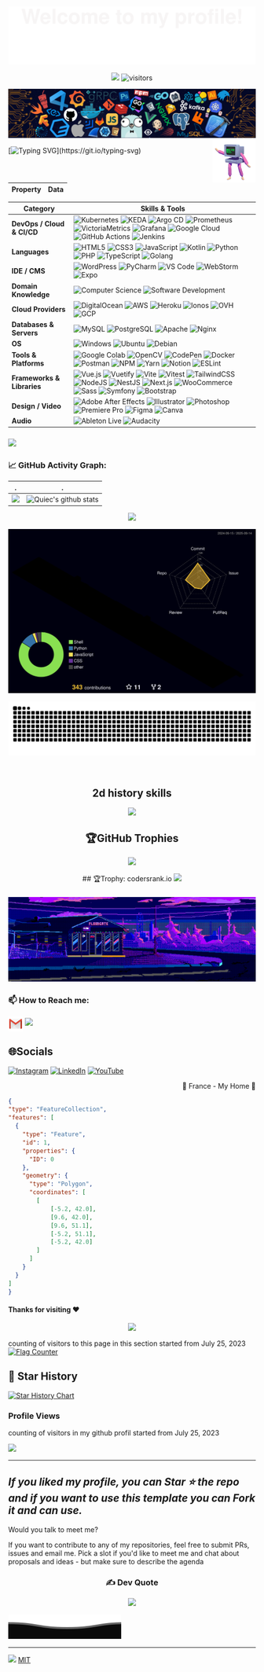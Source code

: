 
![](assets/Bottom_up.svg)

<!--   my-icons -->
<p align="center">
    <a href="https://github.com/bardiotmarin/bardiotmarin"><img src="https://img.shields.io/badge/status-updating-brightgreen.svg"></a>
    <img src="https://visitor-badge.laobi.icu/badge?page_id=bardiotmarin.bardiotmarin" alt="visitors"/>
</p>

<!--   my-header-img -->
![](./src/header_.png)
 <a href="lien vers mon portefolio"><img src="./src/robot.gif" align="right" height="88" width="88" ></a> 


<!--   my-ticker -->    
[![Typing SVG](https://readme-typing-svg.demolab.com?font=&weight=200&size=23&pause=1000&color=F7A20C&width=700&lines=Hey+!+Im+Marin+;Welcome+to+my+GitHub+playground!;Passionate+coder+with+4+years+under+my+belt.;Exploring+the+tech+universe%2C+one+commit+at+a+time.)](https://git.io/typing-svg)

<codersrank-summary username="bardiotmarin"></codersrank-summary>

<!--   my-kaggle     
### My achievements on [kaggle](https://www.kaggle.com/andrej0marinchenko):

![competition_light](https://road-to-kaggle-grandmaster.vercel.app/api/badges/andrej0marinchenko/competition/light)
![dataset](https://road-to-kaggle-grandmaster.vercel.app/api/badges/andrej0marinchenko/dataset/light)
![notebook](https://road-to-kaggle-grandmaster.vercel.app/api/badges/andrej0marinchenko/notebook/light)
![discussion](https://road-to-kaggle-grandmaster.vercel.app/api/badges/andrej0marinchenko/discussion/light)
-->


<!--   my-skils -->

| Property                                        | Data                                                                                                                                                                                                                                                                                                                                                                                                                                                                                                                                                                                                                                                                                                                                                                                                                                                                                                                                                                                                                                                                                                                                                                                                                                                                                                                                                                                                                                                                                                                                                                                                                                                                                                                                                                                                      |
|-------------------------------------------------|-----------------------------------------------------------------------------------------------------------------------------------------------------------------------------------------------------------------------------------------------------------------------------------------------------------------------------------------------------------------------------------------------------------------------------------------------------------------------------------------------------------------------------------------------------------------------------------------------------------------------------------------------------------------------------------------------------------------------------------------------------------------------------------------------------------------------------------------------------------------------------------------------------------------------------------------------------------------------------------------------------------------------------------------------------------------------------------------------------------------------------------------------------------------------------------------------------------------------------------------------------------------------------------------------------------------------------------------------------------------------------------------------------------------------------------------------------------------------------------------------------------------------------------------------------------------------------------------------------------------------------------------------------------------------------------------------------------------------------------------------------------------------------------------------------------------|

| Category | Skills & Tools |
|----------|----------------|
| **DevOps / Cloud & CI/CD** | ![Kubernetes](https://img.shields.io/badge/Kubernetes-326CE5?style=plastic&logo=kubernetes&logoColor=white) ![KEDA](https://img.shields.io/badge/KEDA-1B1F23?style=plastic) ![Argo CD](https://img.shields.io/badge/ArgoCD-EE5F3B?style=plastic&logo=argocd&logoColor=white) ![Prometheus](https://img.shields.io/badge/Prometheus-E6522C?style=plastic&logo=prometheus&logoColor=white) ![VictoriaMetrics](https://img.shields.io/badge/VictoriaMetrics-0052CC?style=plastic) ![Grafana](https://img.shields.io/badge/Grafana-F46800?style=plastic&logo=grafana&logoColor=white) ![Google Cloud](https://img.shields.io/badge/Google%20Cloud-4285F4?style=plastic&logo=googlecloud&logoColor=white) ![GitHub Actions](https://img.shields.io/badge/GitHub%20Actions-2088FF?style=plastic&logo=githubactions&logoColor=white) ![Jenkins](https://img.shields.io/badge/Jenkins-D24939?style=plastic&logo=jenkins&logoColor=white) |
| **Languages** | ![HTML5](https://img.shields.io/badge/html5-E34F26?style=plastic&logo=html5&logoColor=white) ![CSS3](https://img.shields.io/badge/CSS3-1572B6?style=plastic&logo=css3&logoColor=white) ![JavaScript](https://img.shields.io/badge/javascript-F7DF1E?style=plastic&logo=javascript&logoColor=black) ![Kotlin](https://img.shields.io/badge/kotlin-095D5?style=plastic&logo=kotlin&logoColor=white) ![Python](https://img.shields.io/badge/python-3670A0?style=plastic&logo=python&logoColor=ffdd54) ![PHP](https://img.shields.io/badge/php-777BB4?style=plastic&logo=php&logoColor=white) ![TypeScript](https://img.shields.io/badge/typescript-007ACC?style=plastic&logo=typescript&logoColor=white) ![Golang](https://img.shields.io/badge/Go-00ADD8?style=plastic&logo=go&logoColor=white) |
| **IDE / CMS** | ![WordPress](https://img.shields.io/badge/WordPress-21759B?style=plastic&logo=wordpress&logoColor=white) ![PyCharm](https://img.shields.io/badge/PyCharm-3776AB?style=plastic&logo=pycharm&logoColor=white) ![VS Code](https://img.shields.io/badge/VS%20Code-007ACC?style=plastic&logo=visualstudiocode&logoColor=white) ![WebStorm](https://img.shields.io/badge/WebStorm-000?style=plastic&logo=webstorm&logoColor=white) ![Expo](https://img.shields.io/badge/Expo-1C1E24?style=plastic&logo=expo&logoColor=#D04A37) |
| **Domain Knowledge** | ![Computer Science](https://img.shields.io/badge/Computer%20Science-FAB040?style=plastic) ![Software Development](https://img.shields.io/badge/Software%20Development-FF6600?style=plastic) |
| **Cloud Providers** | ![DigitalOcean](https://img.shields.io/badge/DigitalOcean-0167FF?style=plastic&logo=digitalocean&logoColor=white) ![AWS](https://img.shields.io/badge/AWS-FF9900?style=plastic&logo=amazon-aws&logoColor=white) ![Heroku](https://img.shields.io/badge/Heroku-430098?style=plastic&logo=heroku&logoColor=white) ![Ionos](https://img.shields.io/badge/Ionos-003D8F?style=plastic) ![OVH](https://img.shields.io/badge/OVH-123F6D?style=plastic) ![GCP](https://img.shields.io/badge/GCP-FD5245?style=plastic&logo=googlecloud&logoColor=white) |
| **Databases & Servers** | ![MySQL](https://img.shields.io/badge/MySQL-000?style=plastic&logo=mysql&logoColor=white) ![PostgreSQL](https://img.shields.io/badge/PostgreSQL-336791?style=plastic&logo=postgresql&logoColor=white) ![Apache](https://img.shields.io/badge/Apache-D42029?style=plastic&logo=apache&logoColor=white) ![Nginx](https://img.shields.io/badge/Nginx-009639?style=plastic&logo=nginx&logoColor=white) |
| **OS** | ![Windows](https://img.shields.io/badge/Windows-0078D6?style=plastic&logo=windows&logoColor=white) ![Ubuntu](https://img.shields.io/badge/Ubuntu-E95420?style=plastic&logo=ubuntu&logoColor=white) ![Debian](https://img.shields.io/badge/Debian-A81D33?style=plastic&logo=debian&logoColor=white) |
| **Tools & Platforms** | ![Google Colab](https://img.shields.io/badge/Colab-F9AB00?style=plastic&logo=googlecolab&logoColor=white) ![OpenCV](https://img.shields.io/badge/OpenCV-27338e?style=plastic&logo=opencv&logoColor=white) ![CodePen](https://img.shields.io/badge/CodePen-000000?style=plastic&logo=codepen&logoColor=white) ![Docker](https://img.shields.io/badge/Docker-0db7ed?style=plastic&logo=docker&logoColor=white) ![Postman](https://img.shields.io/badge/Postman-FF6C37?style=plastic&logo=postman&logoColor=white) ![NPM](https://img.shields.io/badge/NPM-000000?style=plastic&logo=npm&logoColor=white) ![Yarn](https://img.shields.io/badge/Yarn-2C8EBB?style=plastic&logo=yarn&logoColor=white) ![Notion](https://img.shields.io/badge/Notion-000000?style=plastic&logo=notion&logoColor=white) ![ESLint](https://img.shields.io/badge/ESLint-4B3263?style=plastic&logo=eslint&logoColor=white) |
| **Frameworks & Libraries** | ![Vue.js](https://img.shields.io/badge/Vue.js-4FC08D?style=plastic&logo=vuedotjs&logoColor=white) ![Vuetify](https://img.shields.io/badge/Vuetify-1867C0?style=plastic&logo=vuetify&logoColor=white) ![Vite](https://img.shields.io/badge/Vite-646CFF?style=plastic&logo=vite&logoColor=white) ![Vitest](https://img.shields.io/badge/Vitest-6E9F18?style=plastic) ![TailwindCSS](https://img.shields.io/badge/TailwindCSS-38B2AC?style=plastic&logo=tailwind-css&logoColor=white) ![NodeJS](https://img.shields.io/badge/Node.js-6DA55F?style=plastic&logo=node.js&logoColor=white) ![NestJS](https://img.shields.io/badge/NestJS-E0234E?style=plastic&logo=nestjs&logoColor=white) ![Next.js](https://img.shields.io/badge/Next.js-000000?style=plastic&logo=nextdotjs&logoColor=white) ![WooCommerce](https://img.shields.io/badge/WooCommerce-96588A?style=plastic&logo=woocommerce&logoColor=white) ![Sass](https://img.shields.io/badge/Sass-C69?style=plastic&logo=sass&logoColor=white) ![Symfony](https://img.shields.io/badge/Symfony-000?style=plastic&logo=symfony&logoColor=white) ![Bootstrap](https://img.shields.io/badge/Bootstrap-563D7C?style=plastic&logo=bootstrap&logoColor=white) |
| **Design / Video** | ![Adobe After Effects](https://img.shields.io/badge/After%20Effects-9999FF?style=plastic&logo=adobeaftereffects&logoColor=white) ![Illustrator](https://img.shields.io/badge/Illustrator-FF9A00?style=plastic&logo=adobeillustrator&logoColor=white) ![Photoshop](https://img.shields.io/badge/Photoshop-31A8FF?style=plastic&logo=adobephotoshop&logoColor=white) ![Premiere Pro](https://img.shields.io/badge/Premiere%20Pro-9999FF?style=plastic&logo=adobepremierepro&logoColor=white) ![Figma](https://img.shields.io/badge/Figma-F24E1E?style=plastic&logo=figma&logoColor=white) ![Canva](https://img.shields.io/badge/Canva-00C4CC?style=plastic&logo=canva&logoColor=white) |
| **Audio** | ![Ableton Live](https://img.shields.io/badge/Ableton%20Live-000?style=plastic&logo=abletonlive&logoColor=white) ![Audacity](https://img.shields.io/badge/Audacity-00C?style=plastic&logo=audacity&logoColor=white) |

                                                                                                                                                                                                                                                                                                                                                                                                                                                                                                                                                                                                                                                                                                                     
 ### ![](./src/bannergit.gif)      
 
  
### 📈 GitHub Activity Graph:

<div align="center">      
    
| .                                                                                                                                       | .                                                                                                                         |
|-----------------------------------------------------------------------------------------------------------------------------------------|---------------------------------------------------------------------------------------------------------------------------|
| ![](https://github-readme-stats.vercel.app/api?username=bardiotmarin&theme=jolly&hide_border=true&include_all_commits=true_private=true)   | ![Quiec's github stats](https://github-readme-stats.vercel.app/api/top-langs/?username=bardiotmarin&theme=radical&layout=compact) |

![](https://github-readme-streak-stats.herokuapp.com/?user=bardiotmarin&theme=jolly&hide_border=true)<br/>

<!--   profile-green-animate -->
![](./profile-3d-contrib/profile-night-rainbow.svg)

<!--   grid-snake -->
![](https://github.com/bardiotmarin/bardiotmarin/blob/output/github-contribution-grid-snake.svg)

<!--   skyline -->
<a href="https://skyline.github.com/bardiotmarin/2023"><img src="./src/ezgif.com-video-to-gif.gif" alt="" width="auto" height="auto" /></a>


## 2d history skills
<img src="https://cr-skills-chart-widget.azurewebsites.net/api/api?username=bardiotmarin" width="auto"></img>

</div>

<div align="center">

## 🏆GitHub Trophies
![](https://github-trophies.vercel.app/?username=bardiotmarin&theme=tokyonight&no-frame=true&no-bg=false&margin-w=4)
</div>



<div align="center">
    ## 🏆Trophy: codersrank.io
    <img
  src="https://cr-ss-service.azurewebsites.net/api/ScreenShot?widget=summary&username=BardiotMarin&badges=2&show-avatar=false&style=--header-bg-color:%23000;--border-radius:10px"
/>
</div>

<codersrank-summary username="bardiotmarin"></codersrank-summary>
<p align="center"> 

 ### ![](./src/bannerlofi.gif)      

### 📫 How to Reach me:
<p align="left">
<a href="mailto:bardiot.marin@gmail.com" target="blank"><img align="center" src="https://raw.githubusercontent.com/bardiotmarin/bardiotmarin/master/assets/gmail.svg" alt="Gmail" height="30" width="30" /></a>
<a href="https://api.whatsapp.com/send?phone=+33601012962" alt="Connect on Whatsapp"> <img src="https://img.shields.io/badge/WHATSAPP-%2325D366.svg?&style=for-the-badge&logo=whatsapp&logoColor=white" /> </a>
</p>

## 🌐Socials
[![Instagram](https://img.shields.io/badge/Instagram-%23E4405F.svg?logo=Instagram&logoColor=white)](https://instagram.com/nebulabeatzgang) [![LinkedIn](https://img.shields.io/badge/LinkedIn-%230077B5.svg?logo=linkedin&logoColor=white)](https://linkedin.com/in/https://www.linkedin.com/in/marin-bardiot-bab9211a6/) [![YouTube](https://img.shields.io/badge/YouTube-%23FF0000.svg?logo=YouTube&logoColor=white)](https://youtube.com/c/https://www.youtube.com/channel/UCy8GfYhe7F6sytjqK4XqwKw) 
</p>

<p align="right">
🍷 France - My Home 🥖
</p>

 ```geojson  
{
 "type": "FeatureCollection",
 "features": [
   {
     "type": "Feature",
     "id": 1,
     "properties": {
       "ID": 0
     },
     "geometry": {
       "type": "Polygon",
       "coordinates": [
         [
             [-5.2, 42.0],
             [9.6, 42.0],
             [9.6, 51.1],
             [-5.2, 51.1],
             [-5.2, 42.0]
         ]
       ]
     }
   }
 ]
}


```






<!--- <p align="center"> 

<img src="./src/credly0.png" alt="ibm" width="100%">
<img src="./src/credly1.png" alt="ibm" width="100%">
<img src="./src/credly2.png" alt="ibm" width="100%">
</p>
-->


#### Thanks for visiting :heart:

<p align="center"> 
<img src="https://profile-counter.glitch.me/bardiotmarin/count.svg">  

counting of visitors to this page in this section started from July 25, 2023
<a href="https://info.flagcounter.com/lQ2Z"><img src="https://s01.flagcounter.com/count2/lQ2Z/bg_CFF4FF/txt_000000/border_CCCCCC/columns_4/maxflags_20/viewers_0/labels_1/pageviews_0/flags_0/percent_0/" alt="Flag Counter" border="0"></a>


## 🌠 Star History

[![Star History Chart](https://api.star-history.com/svg?repos=bardiotmarin/bardiotmarin&type=Date)](https://star-history.com/#Bbardiotmarin/bardiotmarin&Date)



### Profile Views
counting of visitors in my github profil started from July 25, 2023

![](https://count.getloli.com/get/@bardiotmarin.github.readme)
</br>





</p>

---
  *If you liked my profile, you can Star ⭐ the repo and if you want to use this template you can Fork it and can use.* 
---
Would you talk to meet me?

If you want to contribute to any of my repositories, feel free to submit PRs, issues and email me. Pick a slot if you'd like to meet me and chat about proposals and ideas - but make sure to describe the agenda

<!---
  *I use an automatic subscription control system. Thus, everyone who subscribes to me, I will subscribe to those and I will respond, and vice versa, I will remove all those who unsubscribe from me from among those who should be followed.* 
--->
<div align="center">  
    
### ✍️ Dev Quote

![](https://quotes-github-readme.vercel.app/api?type=horizontal&theme=tokyonight)

</div>

![](assets/Bottom_down.svg)






---
[![](https://visitcount.itsvg.in/api?id=bardiotmarin&icon=0&color=0)](https://visitcount.itsvg.in)
[MIT](LICENSE)

